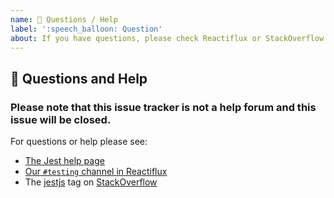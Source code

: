 ```yaml
---
name: 💬 Questions / Help
label: ':speech_balloon: Question'
about: If you have questions, please check Reactiflux or StackOverflow
---
```


<!-- Love Jest? Please consider supporting our collective: 👉  https://opencollective.com/jest/donate -->

## 💬 Questions and Help

### Please note that this issue tracker is not a help forum and this issue will be closed.

For questions or help please see:

- [The Jest help page](https://jestjs.io/en/help.html)
- [Our `#testing` channel in Reactiflux](https://discord.gg/j6FKKQQrW9)
- The [jestjs](https://stackoverflow.com/questions/tagged/jestjs) tag on [StackOverflow](https://stackoverflow.com/questions/ask)
